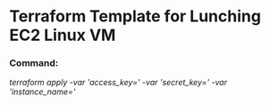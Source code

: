# Terraform Template for Lunching EC2 Linux VM

### Command:

 *terraform apply -var 'access_key=<value>' -var 'secret_key=<value>' -var 'instance_name=<value>'*


